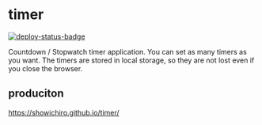 # timer

[![deploy-status-badge](https://github.com/Showichiro/timer/actions/workflows/deploy-pages.yaml/badge.svg)](https://github.com/Showichiro/timer/actions/workflows/deploy-pages.yaml)


Countdown / Stopwatch timer application. You can set as many timers as you want. The timers are stored in local storage, so they are not lost even if you close the browser.

## produciton

https://showichiro.github.io/timer/
